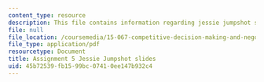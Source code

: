 ```yaml
---
content_type: resource
description: This file contains information regarding jessie jumpshot slides.
file: null
file_location: /coursemedia/15-067-competitive-decision-making-and-negotiation-spring-2011/45b72539fb1599bc07410ee147b932c4_MIT15_067S11_assgn05slides.pdf
file_type: application/pdf
resourcetype: Document
title: Assignment 5 Jessie Jumpshot slides
uid: 45b72539-fb15-99bc-0741-0ee147b932c4
---
```

